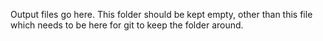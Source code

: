 Output files go here.  This folder should be kept empty, other than this file which needs to be here for git to keep the folder around.

